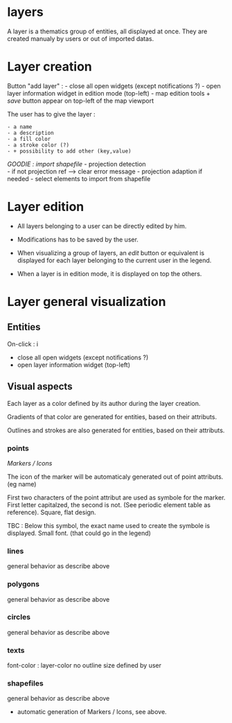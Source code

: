layers
======

A layer is a thematics group of entities, all displayed at once.
They are created manualy by users or out of imported datas.



# Layer creation

Button "add layer" :
	- close all open widgets (except notifications ?) 
	- open layer information widget in edition mode (top-left) 
	- map edition tools + *save* button appear on top-left of the map viewport

The user has to give the layer : 

	- a name
	- a description
	- a fill color
	- a stroke color (?) 
	- + possibility to add other (key,value) 

*GOODIE : import shapefile* 
			- projection detection 	
				- if not projection ref --> clear error message
			- projection adaption if needed
			- select elements to import from shapefile


# Layer edition


- All layers belonging to a user can be directly edited by him.

- Modifications has to be saved by the user.

- When visualizing a group of layers, an *edit* button or equivalent is 
displayed for each layer belonging to the current user in the legend.

- When a layer is in edition mode, it is displayed on top the others.





# Layer general visualization


## Entities

On-click : i
- close all open widgets (except notifications ?) 
- open layer information widget (top-left) 

## Visual aspects

Each layer as a color defined by its author during the layer creation.

Gradients of that color are generated for entities, based on their attributs.

Outlines and strokes are also generated for entities, based on their attributs.


### points 

*Markers / Icons*

The icon of the marker will be automaticaly generated out of point attributs. (eg name)

First two characters of the point attribut are used as symbole for the marker. 
First letter capitalzed, the second is not. (See periodic element table as reference).
Square, flat design.


TBC : Below this symbol, the exact name used to create the symbole is displayed. Small font. 
(that could go in the legend)


### lines 

general behavior as describe above

### polygons 

general behavior as describe above

### circles

general behavior as describe above

### texts

font-color : layer-color
no outline
size defined by user

### shapefiles 

general behavior as describe above
+ automatic generation of Markers / Icons, see above.















